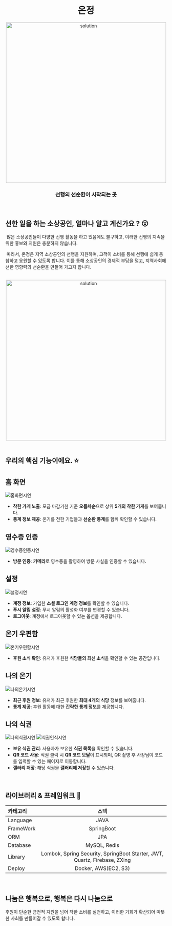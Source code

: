 <h1 align="middle">온정</h1>

<div style="text-align: center;">
    <img src="https://github.com/user-attachments/assets/684513ab-190a-48d9-86f4-e50cccf32e24" alt="solution" width="500">
</div>

<h3 align="middle">선행의 선순환이 시작되는 곳</h3>

<br/>

## 선한 일을 하는 소상공인, 얼마나 알고 계신가요 ? 😮
&nbsp;많은 소상공인들이 다양한 선행 활동을 하고 있음에도 불구하고,
이러한 선행의 지속을 위한 홍보와 지원은 충분하지 않습니다.

&nbsp;따라서, 온정은 지역 소상공인의 선행을 지원하며, 고객이 소비를 통해 선행에
쉽게 동참하고 응원할 수 있도록 합니다. 이를 통해 소상공인의 경제적
부담을 덜고, 지역사회에 선한 영향력의 선순환을 만들어 가고자 합니다.

<br />

<div style="text-align: center;">
    <img src="https://github.com/user-attachments/assets/aee993f3-dc41-46cb-b56b-e0954638d66f" alt="solution" width="500">
</div>

<br/>

## 우리의 핵심 기능이에요. ⭐

## 홈 화면
![홈화면시연](https://github.com/user-attachments/assets/07772b59-d18a-4b8b-9bdc-f9077b9c25a6)
- **착한 가게 노출**: 모금 마감기한 기준 **오름차순**으로 상위 **5개의 착한 가게**를 보여줍니다.
- **통계 정보 제공**: 온기를 전한 기업들과 **선순환 통계**를 함께 확인할 수 있습니다.

## 영수증 인증
![영수증인증시연](https://github.com/user-attachments/assets/d22349e0-ab04-42d6-8338-06c613ca0f48)
- **방문 인증**: **카메라**로 영수증을 촬영하여 방문 사실을 인증할 수 있습니다.

## 설정
![설정시연](https://github.com/user-attachments/assets/04dfd98e-559b-462f-b746-81a1eef01e6d)
- **계정 정보**: 가입한 **소셜 로그인 계정 정보**를 확인할 수 있습니다.
- **푸시 알림 설정**: 푸시 알림의 활성화 여부를 변경할 수 있습니다.
- **로그아웃**: 계정에서 로그아웃할 수 있는 옵션을 제공합니다.

## 온기 우편함
![온기우편함시연](https://github.com/user-attachments/assets/0362e55c-e437-4c37-b7c1-0a81f951e24c)
- **후원 소식 확인**: 유저가 후원한 **식당들의 최신 소식**을 확인할 수 있는 공간입니다.

## 나의 온기
![나의온기시연](https://github.com/user-attachments/assets/af40a042-825f-41c0-b592-4ff41d9911c0)
- **최근 후원 정보**: 유저가 최근 후원한 **최대 4개의 식당** 정보를 보여줍니다.
- **통계 제공**: 후원 활동에 대한 **간략한 통계 정보**를 제공합니다.

## 나의 식권
![나의식권시연](https://github.com/user-attachments/assets/701f01e8-ba8c-4311-9047-3e7fedaf163f)  ![식권인식시연](https://github.com/user-attachments/assets/a941ed9f-d8bb-4667-9687-aa4dfe7a4396)
- **보유 식권 관리**: 사용자가 보유한 **식권 목록**을 확인할 수 있습니다.
- **QR 코드 사용**: 식권 클릭 시 **QR 코드 모달**이 표시되며, QR 촬영 후 사장님이 코드를 입력할 수 있는 페이지로 이동합니다.
- **갤러리 저장**: 해당 식권을 **갤러리에 저장**할 수 있습니다.

<br/>

## 라이브러리 & 프레임워크 🔧
| 카테고리      |                                    스택                                     |
|:----------|:-------------------------------------------------------------------------:|
| Language  |                                   JAVA                                    |
| FrameWork |                                SpringBoot                                 |
| ORM       |                                    JPA                                    |
| Database  |                               MySQL, Redis                                |
| Library   | Lombok, Spring Security, SpringBoot Starter, JWT, Quartz, Firebase, ZXing |
| Deploy    |                           Docker, AWS(EC2, S3)                            |

<br/>

## 나눔은 행복으로, 행복은 다시 나눔으로
후원이 단순한 금전적 지원을 넘어 착한 소비를 실천하고,
이러한 기회가 확산되어 따뜻한 사회를 만들어갈 수 있도록 합니다.

<br/>